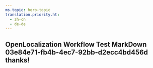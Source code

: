 ```yaml
---
ms.topic: hero-topic
translation.priority.ht: 
  - zh-cn
  - de-de
---
```

## OpenLocalization Workflow Test MarkDown 03e84e71-fb4b-4ec7-92bb-d2ecc4bd456d thanks!
